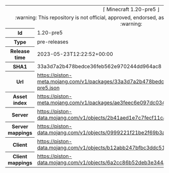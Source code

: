 <html><table>
<tr><td colspan="2" align="center"><img width="0" height="0"><br/>⌈ Minecraft 1.20-pre5 ⌋<br/><img width="0" height="0"></td></tr>
<tr><td colspan="2" align="center"><img width="0" height="0"><br/>
:warning: This repository is not official, approved, endorsed, associated or connected with Mojang :warning:
<br/><img width="0" height="0"></td></tr>
<tr><th>Id</th><td>1.20-pre5</td></tr>
<tr><th>Type</th><td>pre-releases</td></tr>
<tr><th>Release time</th><td>2023-05-23T12:22:52+00:00</td></tr>
<tr><th>SHA1</th><td>33a3d7a2b478bedce36feb562e970244dd964ac8</td></tr>
<tr><th>Url</th><td><a href="https://piston-meta.mojang.com/v1/packages/33a3d7a2b478bedce36feb562e970244dd964ac8/1.20-pre5.json">https://piston-meta.mojang.com/v1/packages/33a3d7a2b478bedce36feb562e970244dd964ac8/1.20-pre5.json</a></td></tr>
<tr><th>Asset index</th><td><a href="https://piston-meta.mojang.com/v1/packages/ae3feec6e097dc03490fc6d8591f23107953f350/5.json">https://piston-meta.mojang.com/v1/packages/ae3feec6e097dc03490fc6d8591f23107953f350/5.json</a></td></tr>
<tr><th>Server</th><td><a href="https://piston-data.mojang.com/v1/objects/2b41aed1e7c7fecf11ca15bad03b0fa95eb4fbd9/server.jar">https://piston-data.mojang.com/v1/objects/2b41aed1e7c7fecf11ca15bad03b0fa95eb4fbd9/server.jar</a></td></tr>
<tr><th>Server mappings</th><td><a href="https://piston-data.mojang.com/v1/objects/0999221f21be2f69b3a7cf1fb92da39304194d03/server.txt">https://piston-data.mojang.com/v1/objects/0999221f21be2f69b3a7cf1fb92da39304194d03/server.txt</a></td></tr>
<tr><th>Client</th><td><a href="https://piston-data.mojang.com/v1/objects/b12abb247bfbc3ddc514baa5ae6513a72aa23e63/client.jar">https://piston-data.mojang.com/v1/objects/b12abb247bfbc3ddc514baa5ae6513a72aa23e63/client.jar</a></td></tr>
<tr><th>Client mappings</th><td><a href="https://piston-data.mojang.com/v1/objects/6a2cc86b52deb3e344a7b3771f63a680113f2890/client.txt">https://piston-data.mojang.com/v1/objects/6a2cc86b52deb3e344a7b3771f63a680113f2890/client.txt</a></td></tr>
</table></html>